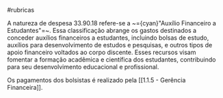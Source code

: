 #rubricas



A natureza de despesa 33.90.18 refere-se a ~={cyan}"Auxílio Financeiro a Estudantes"=~. Essa classificação abrange os gastos destinados a conceder auxílios financeiros a estudantes, incluindo bolsas de estudo, auxílios para desenvolvimento de estudos e pesquisas, e outros tipos de apoio financeiro voltados ao corpo discente. Esses recursos visam fomentar a formação acadêmica e científica dos estudantes, contribuindo para seu desenvolvimento educacional e profissional.

Os pagamentos dos bolsistas é realizado pela [[1.1.5 - Gerência Financeira]].
